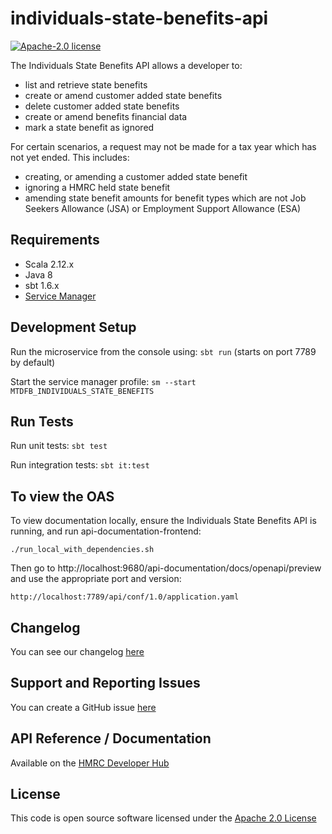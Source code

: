 individuals-state-benefits-api
========================

[![Apache-2.0 license](http://img.shields.io/badge/license-Apache-blue.svg)](http://www.apache.org/licenses/LICENSE-2.0.html)

The Individuals State Benefits API allows a developer to:                                                      
- list and retrieve state benefits
- create or amend customer added state benefits
- delete customer added state benefits
- create or amend benefits financial data
- mark a state benefit as ignored

For certain scenarios, a request may not be made for a tax year which has not yet ended. This includes:
- creating, or amending a customer added state benefit
- ignoring a HMRC held state benefit
- amending state benefit amounts for benefit types which are not Job Seekers Allowance (JSA) or Employment Support Allowance (ESA)

## Requirements
- Scala 2.12.x
- Java 8
- sbt 1.6.x
- [Service Manager](https://github.com/hmrc/service-manager)

## Development Setup
Run the microservice from the console using: `sbt run` (starts on port 7789 by default)

Start the service manager profile: `sm --start MTDFB_INDIVIDUALS_STATE_BENEFITS`
 
## Run Tests
Run unit tests: `sbt test`

Run integration tests: `sbt it:test`

## To view the OAS
To view documentation locally, ensure the Individuals State Benefits API is running, and run api-documentation-frontend:

```
./run_local_with_dependencies.sh
```

Then go to http://localhost:9680/api-documentation/docs/openapi/preview and use the appropriate port and version:

```
http://localhost:7789/api/conf/1.0/application.yaml
```

## Changelog

You can see our changelog [here](https://github.com/hmrc/income-tax-mtd-changelog/wiki)

## Support and Reporting Issues

You can create a GitHub issue [here](https://github.com/hmrc/income-tax-mtd-changelog/issues)

## API Reference / Documentation 
Available on the [HMRC Developer Hub](https://developer.service.hmrc.gov.uk/api-documentation/docs/api/service/individuals-state-benefits-api/1.0)

## License
This code is open source software licensed under the [Apache 2.0 License]("http://www.apache.org/licenses/LICENSE-2.0.html")